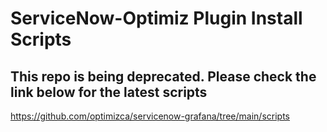 # ServiceNow-Optimiz Plugin Install Scripts
## This repo is being deprecated. Please check the link below for the latest scripts
https://github.com/optimizca/servicenow-grafana/tree/main/scripts